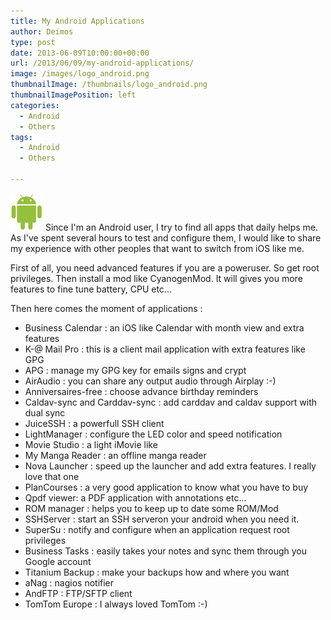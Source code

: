 ```yaml
---
title: My Android Applications
author: Deimos
type: post
date: 2013-06-09T10:00:00+00:00
url: /2013/06/09/my-android-applications/
image: /images/logo_android.png
thumbnailImage: /thumbnails/logo_android.png
thumbnailImagePosition: left
categories:
  - Android
  - Others
tags:
  - Android
  - Others

---
```

![Android_logo](/images/logo_android.png)
Since I'm an Android user, I try to find all apps that daily helps me. As I've spent several hours to test and configure them, I would like to share my experience with other peoples that want to switch from iOS like me.

First of all, you need advanced features if you are a poweruser. So get root privileges. Then install a mod like CyanogenMod. It will gives you more features to fine tune battery, CPU etc...

Then here comes the moment of applications :

  * Business Calendar : an iOS like Calendar with month view and extra features
  * K-@ Mail Pro : this is a client mail application with extra features like GPG
  * APG : manage my GPG key for emails signs and crypt
  * AirAudio : you can share any output audio through Airplay :-)
  * Anniversaires-free : choose advance birthday reminders
  * Caldav-sync and Carddav-sync : add carddav and caldav support with dual sync
  * JuiceSSH : a powerfull SSH client
  * LightManager : configure the LED color and speed notification
  * Movie Studio : a light iMovie like
  * My Manga Reader : an offline manga reader
  * Nova Launcher : speed up the launcher and add extra features. I really love that one
  * PlanCourses : a very good application to know what you have to buy
  * Qpdf viewer: a PDF application with annotations etc...
  * ROM manager : helps you to keep up to date some ROM/Mod
  * SSHServer : start an SSH serveron your android when you need it.
  * SuperSu : notify and configure when an application request root privileges
  * Business Tasks : easily takes your notes and sync them through you Google account
  * Titanium Backup : make your backups how and where you want
  * aNag : nagios notifier
  * AndFTP : FTP/SFTP client
  * TomTom Europe : I always loved TomTom :-)